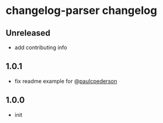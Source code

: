 # changelog-parser changelog

## Unreleased
* add contributing info

## 1.0.1
* fix readme example for @[paulcpederson](github.com/paulcpederson/)

## 1.0.0
* init
